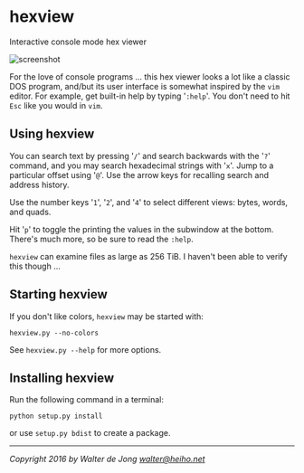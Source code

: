 hexview
=======

Interactive console mode hex viewer

![screenshot](https://raw.githubusercontent.com/walterdejong/hexview/master/images/hexview.png)

For the love of console programs ... this hex viewer looks a lot
like a classic DOS program, and/but its user interface is somewhat
inspired by the `vim` editor. For example, get built-in help by typing
'`:help`'. You don't need to hit `Esc` like you would in `vim`.


Using hexview
-------------
You can search text by pressing '`/`' and search backwards with the '`?`'
command, and you may search hexadecimal strings with '`x`'. Jump to a
particular offset using '`@`'. Use the arrow keys for recalling search and
address history.

Use the number keys '`1`', '`2`', and '`4`' to select different views:
bytes, words, and quads.

Hit '`p`' to toggle the printing the values in the subwindow at the bottom.
There's much more, so be sure to read the `:help`.  

`hexview` can examine files as large as 256 TiB. I haven't been able to
verify this though ...


Starting hexview
----------------
If you don't like colors, `hexview` may be started with:

    hexview.py --no-colors

See `hexview.py --help` for more options.


Installing hexview
------------------
Run the following command in a terminal:

    python setup.py install

or use `setup.py bdist` to create a package.


- - -
_Copyright 2016 by Walter de Jong <walter@heiho.net>_

